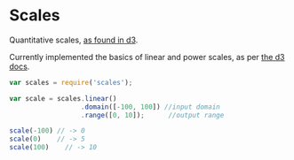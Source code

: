 # Scales

Quantitative scales, [as found in d3](https://github.com/mbostock/d3/wiki/Quantitative-Scales).

Currently implemented the basics of linear and power scales, as per [the d3 docs](https://github.com/mbostock/d3/wiki/Quantitative-Scales).

```javascript
var scales = require('scales');

var scale = scales.linear()
                  .domain([-100, 100]) //input domain
                  .range([0, 10]);      //output range

scale(-100) // -> 0
scale(0)    // -> 5
scale(100)    // -> 10
```
